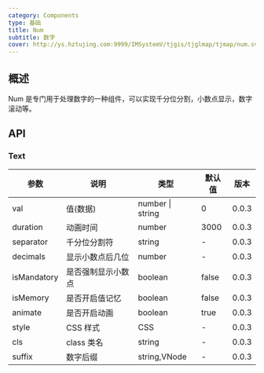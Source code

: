 ```yaml
---
category: Components
type: 基础
title: Num
subtitle: 数字
cover: http://ys.hztujing.com:9999/IMSystemV/tjgis/tjglmap/tjmap/num.svg
---
```


## 概述

Num 是专门用于处理数字的一种组件，可以实现千分位分割，小数点显示，数字滚动等。

## API

### Text

| 参数        | 说明               | 类型             | 默认值 | 版本  |
| ----------- | ------------------ | ---------------- | ------ | ----- |
| val         | 值(数据)           | number \| string | 0      | 0.0.3 |
| duration    | 动画时间           | number           | 3000   | 0.0.3 |
| separator   | 千分位分割符       | string           | -      | 0.0.3 |
| decimals    | 显示小数点后几位   | number           | -      | 0.0.3 |
| isMandatory | 是否强制显示小数点 | boolean          | false  | 0.0.3 |
| isMemory    | 是否开启值记忆     | boolean          | false  | 0.0.3 |
| animate     | 是否开启动画       | boolean          | true   | 0.0.3 |
| style       | CSS 样式           | CSS              | -      | 0.0.3 |
| cls         | class 类名         | string           | -      | 0.0.3 |
| suffix      | 数字后缀           | string,VNode     | -      | 0.0.3 |
